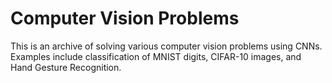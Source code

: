 # Computer Vision Problems
This is an archive of solving various computer vision problems using CNNs.
Examples include classification of MNIST digits, CIFAR-10 images, and Hand Gesture Recognition.
